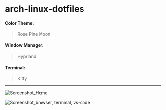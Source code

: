# arch-linux-dotfiles

#### Color Theme: 
> Rose Pine Moon
#### Window Manager:
> Hyprland
#### Terminal: 
> Kitty
---
![Screenshot_Home](https://github.com/haleemhawkins/arch-linux-dotfiles/assets/62164901/33874776-3561-467b-b63d-4fbca6d2335b)

![Screenshot_browser, terminal, vs-code](https://github.com/haleemhawkins/arch-linux-dotfiles/assets/62164901/3c0d981c-7fa6-4b14-abec-d06953fc20b2)
